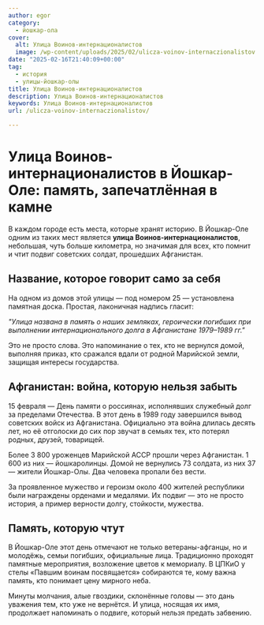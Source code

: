 ```yaml
---
author: egor
category:
  - йошкар-ола
cover:
  alt: Улица Воинов-интернационалистов
  image: /wp-content/uploads/2025/02/ulicza-voinov-internaczionalistov.jpg
date: "2025-02-16T21:40:09+00:00"
tag:
  - история
  - улицы-йошкар-олы
title: Улица Воинов-интернационалистов
description: Улица Воинов-интернационалистов
keywords: Улица Воинов-интернационалистов
url: /ulicza-voinov-internaczionalistov/

---
```

# **Улица Воинов-интернационалистов в Йошкар-Оле: память, запечатлённая в камне**

В каждом городе есть места, которые хранят историю. В Йошкар-Оле одним из таких мест является **улица Воинов-интернационалистов**, небольшая, чуть больше километра, но значимая для всех, кто помнит и чтит подвиг советских солдат, прошедших Афганистан.

## **Название, которое говорит само за себя**

На одном из домов этой улицы — под номером 25 — установлена памятная доска. Простая, лаконичная надпись гласит:

_"Улица названа в память о наших земляках, героически погибших при выполнении интернационального долга в Афганистане 1979–1989 гг."_

Это не просто слова. Это напоминание о тех, кто не вернулся домой, выполняя приказ, кто сражался вдали от родной Марийской земли, защищая интересы государства.

## **Афганистан: война, которую нельзя забыть**

15 февраля — День памяти о россиянах, исполнявших служебный долг за пределами Отечества. В этот день в 1989 году завершился вывод советских войск из Афганистана. Официально эта война длилась десять лет, но её отголоски до сих пор звучат в семьях тех, кто потерял родных, друзей, товарищей.

Более 3 800 уроженцев Марийской АССР прошли через Афганистан. 1 600 из них — йошкаролинцы. Домой не вернулись 73 солдата, из них 37 — жители Йошкар-Олы. Два человека пропали без вести.

За проявленное мужество и героизм около 400 жителей республики были награждены орденами и медалями. Их подвиг — это не просто история, а пример верности долгу, стойкости, мужества.

## **Память, которую чтут**

В Йошкар-Оле этот день отмечают не только ветераны-афганцы, но и молодёжь, семьи погибших, официальные лица. Традиционно проходят памятные мероприятия, возложение цветов к мемориалу. В ЦПКиО у стелы «Павшим воинам посвящается» собираются те, кому важна память, кто понимает цену мирного неба.

Минуты молчания, алые гвоздики, склонённые головы — это дань уважения тем, кто уже не вернётся. И улица, носящая их имя, продолжает напоминать о подвиге, который нельзя предать забвению.
